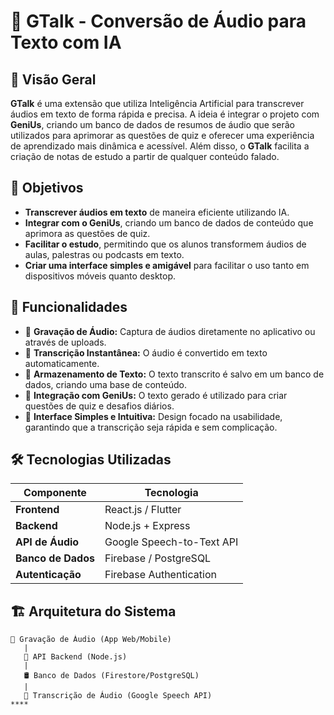 # 📢 GTalk - Conversão de Áudio para Texto com IA

## 📌 Visão Geral

**GTalk** é uma extensão que utiliza Inteligência Artificial para transcrever áudios em texto de forma rápida e precisa. A ideia é integrar o projeto com **GeniUs**, criando um banco de dados de resumos de áudio que serão utilizados para aprimorar as questões de quiz e oferecer uma experiência de aprendizado mais dinâmica e acessível. Além disso, o **GTalk** facilita a criação de notas de estudo a partir de qualquer conteúdo falado.

## 🎯 Objetivos
- **Transcrever áudios em texto** de maneira eficiente utilizando IA.
- **Integrar com o GeniUs**, criando um banco de dados de conteúdo que aprimora as questões de quiz.
- **Facilitar o estudo**, permitindo que os alunos transformem áudios de aulas, palestras ou podcasts em texto.
- **Criar uma interface simples e amigável** para facilitar o uso tanto em dispositivos móveis quanto desktop.

## 🎯 Funcionalidades
- 📌 **Gravação de Áudio:** Captura de áudios diretamente no aplicativo ou através de uploads.
- 📌 **Transcrição Instantânea:** O áudio é convertido em texto automaticamente.
- 📌 **Armazenamento de Texto:** O texto transcrito é salvo em um banco de dados, criando uma base de conteúdo.
- 📌 **Integração com GeniUs:** O texto gerado é utilizado para criar questões de quiz e desafios diários.
- 📌 **Interface Simples e Intuitiva:** Design focado na usabilidade, garantindo que a transcrição seja rápida e sem complicação.

## 🛠️ Tecnologias Utilizadas
| Componente        | Tecnologia                 |
|-------------------|----------------------------|
| **Frontend**      | React.js / Flutter         |
| **Backend**       | Node.js + Express          |
| **API de Áudio**  | Google Speech-to-Text API  |
| **Banco de Dados**| Firebase / PostgreSQL      |
| **Autenticação**  | Firebase Authentication    |

## 🏗️ Arquitetura do Sistema
```plaintext
🎤 Gravação de Áudio (App Web/Mobile)
   |
   🔗 API Backend (Node.js)
   |
   🛢️ Banco de Dados (Firestore/PostgreSQL)
   |
   🤖 Transcrição de Áudio (Google Speech API)
****
